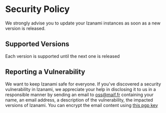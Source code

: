 # Security Policy

We strongly advise you to update your Izanami instances as soon as a new version is released.

## Supported Versions

Each version is supported until the next one is released

## Reporting a Vulnerability

We want to keep Izanami safe for everyone. If you've discovered a security vulnerability in Izanami, we appreciate your help in disclosing it to us in a responsible manner by sending an email to [oss@maif.fr](mailto:oss@maif.fr) containing your name, an email address, a description of the vulnerability, the impacted versions of Izanami. You can encrypt the email content using [this pgp key](https://mathieuancelin.keybase.pub/pgp_key.asc)
